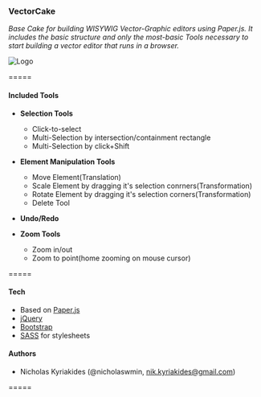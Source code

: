 ### VectorCake

*Base Cake for building WISYWIG Vector-Graphic editors using Paper.js. 
It includes the basic structure and only the most-basic Tools necessary to start building a vector editor that runs in a browser.*

![Logo](http://nicholaswmin.github.io/VectorCake/logo.png)

=====

#### Included Tools ####

- **Selection Tools**
    - Click-to-select
    - Multi-Selection by intersection/containment rectangle
    - Multi-Selection by click+Shift

- **Element Manipulation Tools**
    - Move Element(Translation)
    - Scale Element by dragging it's selection conrners(Transformation)
    - Rotate Element by dragging it's selection corners(Transformation)
    - Delete Tool

- **Undo/Redo**

- **Zoom Tools**    
    - Zoom in/out 
    - Zoom to point(home zooming on mouse cursor)

=====

#### Tech ####
 - Based on [Paper.js](http://www.paperjs.org) 
 - [jQuery](http://www.jquery.com) 
 - [Bootstrap](http://www.getbootstrap.com) 
 - [SASS](http://sass-lang.com/) for stylesheets


#### Authors ####
 - Nicholas Kyriakides (@nicholaswmin, nik.kyriakides@gmail.com) 
 
=====
